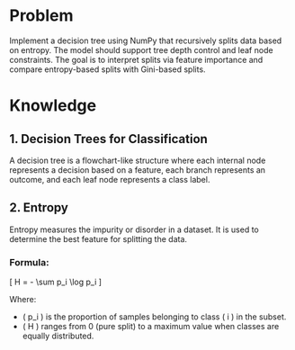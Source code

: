 # Problem
Implement a decision tree using NumPy that recursively splits data based on entropy. The model should support tree depth control and leaf node constraints. The goal is to interpret splits via feature importance and compare entropy-based splits with Gini-based splits.

# Knowledge

## 1. **Decision Trees for Classification**
A decision tree is a flowchart-like structure where each internal node represents a decision based on a feature, each branch represents an outcome, and each leaf node represents a class label.

## 2. **Entropy**
Entropy measures the impurity or disorder in a dataset. It is used to determine the best feature for splitting the data.

### **Formula:**  
\[ H = - \sum p_i \log p_i \]  

Where:
- \( p_i \) is the proportion of samples belonging to class \( i \) in the subset.
- \( H \) ranges from 0 (pure split) to a maximum value when classes are equally distributed.
